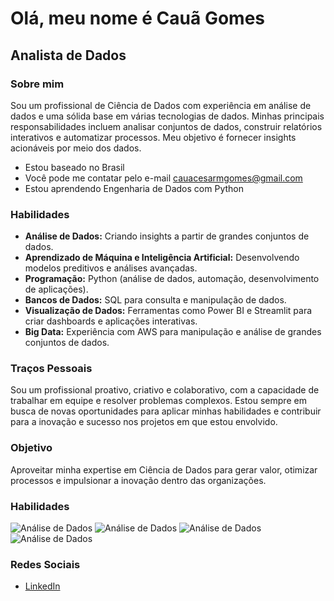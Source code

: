 # Olá, meu nome é Cauã Gomes

## Analista de Dados

### Sobre mim
Sou um profissional de Ciência de Dados com experiência em análise de dados e uma sólida base em várias tecnologias de dados. Minhas principais responsabilidades incluem analisar conjuntos de dados, construir relatórios interativos e automatizar processos. Meu objetivo é fornecer insights acionáveis por meio dos dados.

- Estou baseado no Brasil
- Você pode me contatar pelo e-mail cauacesarmgomes@gmail.com
- Estou aprendendo Engenharia de Dados com Python

### Habilidades
- **Análise de Dados:** Criando insights a partir de grandes conjuntos de dados.
- **Aprendizado de Máquina e Inteligência Artificial:** Desenvolvendo modelos preditivos e análises avançadas.
- **Programação:** Python (análise de dados, automação, desenvolvimento de aplicações).
- **Bancos de Dados:** SQL para consulta e manipulação de dados.
- **Visualização de Dados:** Ferramentas como Power BI e Streamlit para criar dashboards e aplicações interativas.
- **Big Data:** Experiência com AWS para manipulação e análise de grandes conjuntos de dados.

### Traços Pessoais
Sou um profissional proativo, criativo e colaborativo, com a capacidade de trabalhar em equipe e resolver problemas complexos. Estou sempre em busca de novas oportunidades para aplicar minhas habilidades e contribuir para a inovação e sucesso nos projetos em que estou envolvido.

### Objetivo
Aproveitar minha expertise em Ciência de Dados para gerar valor, otimizar processos e impulsionar a inovação dentro das organizações.

### Habilidades
![Análise de Dados](https://img.icons8.com/color/48/000000/python.png) ![Análise de Dados](https://www.mysql.com.PNG) ![Análise de Dados](https://img.icons8.com/color/48/000000/aws.png) ![Análise de Dados](https://img.icons8.com/color/48/000000/machine-learning.png)

### Redes Sociais
- [LinkedIn](https://www.linkedin.com/in/caua-gomes/)
